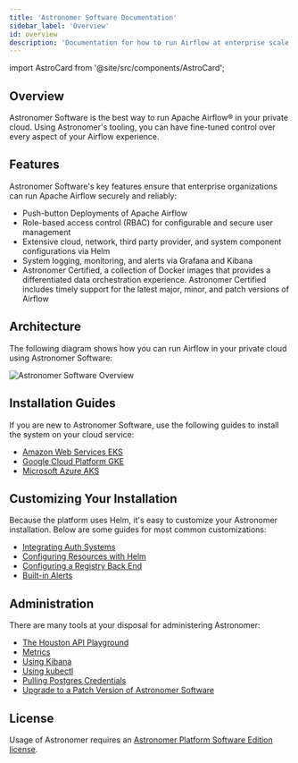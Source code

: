 ```yaml
---
title: 'Astronomer Software Documentation'
sidebar_label: 'Overview'
id: overview
description: 'Documentation for how to run Airflow at enterprise scale with Astronomer Software.'
---
```


import AstroCard from '@site/src/components/AstroCard';

<AstroCard />

## Overview

Astronomer Software is the best way to run Apache Airflow® in your private cloud. Using Astronomer's tooling, you can have fine-tuned control over every aspect of your Airflow experience.

## Features

Astronomer Software's key features ensure that enterprise organizations can run Apache Airflow securely and reliably:

- Push-button Deployments of Apache Airflow
- Role-based access control (RBAC) for configurable and secure user management
- Extensive cloud, network, third party provider, and system component configurations via Helm
- System logging, monitoring, and alerts via Grafana and Kibana
- Astronomer Certified, a collection of Docker images that provides a differentiated data orchestration experience. Astronomer Certified includes timely support for the latest major, minor, and patch versions of Airflow

## Architecture

The following diagram shows how you can run Airflow in your private cloud using Astronomer Software:

![Astronomer Software Overview](/img/software/enterpriseArchitecture.svg)

## Installation Guides

If you are new to Astronomer Software, use the following guides to install the system on your cloud service:

* [Amazon Web Services EKS](install-aws-standard.md)
* [Google Cloud Platform GKE](install-gcp-standard.md)
* [Microsoft Azure AKS](install-azure-standard.md)

## Customizing Your Installation

Because the platform uses Helm, it's easy to customize your Astronomer installation. Below are some guides for most common customizations:

* [Integrating Auth Systems](integrate-auth-system.md)
* [Configuring Resources with Helm](manage-platform-users.md)
* [Configuring a Registry Back End](registry-backend.md)
* [Built-in Alerts](platform-alerts.md)

## Administration

There are many tools at your disposal for administering Astronomer:

* [The Houston API Playground](houston-api.md)
* [Metrics](grafana-metrics.md)
* [Using Kibana](kibana-logging.md)
* [Using kubectl](kubectl.md)
* [Pulling Postgres Credentials](access-airflow-database.md)
* [Upgrade to a Patch Version of Astronomer Software](upgrade-astronomer.md)

## License

Usage of Astronomer requires an [Astronomer Platform Software Edition license](https://github.com/astronomer/astronomer/blob/master/LICENSE).
